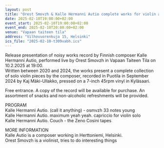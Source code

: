 ```yaml
---
layout: post
title: "Orest Smovzh & Kalle Hermanni Autio complete works for violin alone record release concert"
date: 2025-02-10T19:00:00+02:00
event_start: 2025-02-10T19:00:00+02:00
event_end: 2025-02-10T20:00:00+02:00
venue: "Vapaan taiteen tila"
address: "Vilhovuorenkuja 15, Helsinki"
ics_file: "2025-02-10-t309vabh.ics"
---
```


Release presentation of noisy works record by Finnish composer Kalle Hermanni Autio, performed live by Orest Smovzh in Vapaan Taiteen Tila on 10.2.2025 at 19:00.   
Written between 2020 and 2024, the works present a complete collection of solo violin pieces by the composer, recorded in Puotila in September 2024 by Kaj Mäki-Ullakko, pressed on a 7-inch 45rpm vinyl in Kyläsaari.   
  
Free entrance. A copy of the record will be available for purchase. An assortment of snacks and non-alcoholic refreshments will be provided.   
  
PROGRAM  
Kalle Hermanni Autio. (call it anything) - osmvzh 33 notes young  
Kalle Hermanni Autio. maximum yeah yeah. capriccio for violin solo  
Kalle Hermanni Autio. Couch - the Zeno Cosini tapes  
  
MORE INFORMATION  
Kalle Autio is a composer working in Herttoniemi, Helsinki.   
Orest Smovzh is a violinist, tries to do interesting things
